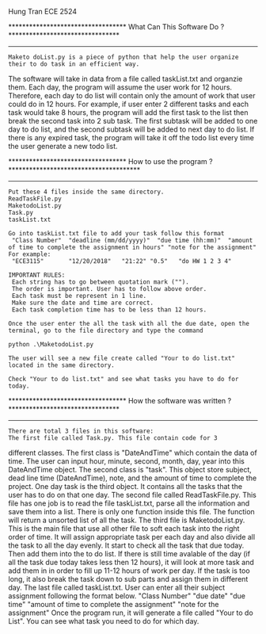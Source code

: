 Hung Tran
ECE 2524

********************************** What Can This Software Do ? ********************************
***********************************************************************************************
    Maketo doList.py is a piece of python that help the user organize their to do task in an efficient way.
The software will take in data from a file called taskList.txt and organzie them. Each day, the program
will assume the user work for 12 hours. Therefore, each day to do list will contain only the amount
of work that user could do in 12 hours. For example, if user enter 2 different tasks and each task would take 8 hours,
the program will add the first task to the list then break the second task into 2 sub task. The first subtask 
will be added to one day to do list, and the second subtask will be added to next day to do list. If there is 
any expired task, the program will take it off the todo list every time the user generate a new todo list. 

********************************** How to use the program ? **************************************
**************************************************************************************************
    Put these 4 files inside the same directory.
    ReadTaskFile.py
    MaketodoList.py
    Task.py
    taskList.txt

    Go into taskList.txt file to add your task follow this format
     "Class Number"  "deadline (mm/dd/yyyy)"  "due time (hh:mm)"  "amount of time to complete the assignment in hours" "note for the assignment"
    For example:
     "ECE3115"       "12/20/2018"	"21:22"	"0.5"   "do HW 1 2 3 4"

    IMPORTANT RULES:
     Each string has to go between quotation mark ("").
     The order is important. User has to follow above order.
     Each task must be represent in 1 line.
     Make sure the date and time are correct.
     Each task completion time has to be less than 12 hours.

    Once the user enter the all the task with all the due date, open the terminal, go to the file directory and type the command
    
    python .\MaketodoList.py

    The user will see a new file create called "Your to do list.txt" located in the same directory.

    Check "Your to do list.txt" and see what tasks you have to do for today. 


********************************** How the software was written ? ********************************
**************************************************************************************************
    There are total 3 files in this software: 
    The first file called Task.py. This file contain code for 3 
different classes. The first class is "DateAndTime" which contain the data of time. The user can input
hour, minute, second, month, day, year into this DateAndTime object. The second class is "task". This object store
subject, dead line time (DateAndTime), note, and the amount of time to complete the project. One day task is the third
object. It contains all the tasks that the user has to do on that one day.
    The second file called ReadTaskFile.py. This file has one job is to read the file taskList.txt, parse 
all the information and save them into a list. There is only one function inside this file. The function 
will return a unsorted list of all the task. 
    The third file is MaketodoList.py. This is the main file that use all other file to soft each task 
into the right order of time. It will assign appropriate task per each day and also divide all the task
to all the day evenly. It start to check all the task that due today. Then add them into the to do list. If there 
is still time avalable of the day (if all the task due today takes less then 12 hours), it will look at more task 
and add them in in order to fill up 11-12 hours of work per day. If the task is too long, it also break the task 
down to sub parts and assign them in different day.
    The last file called taskList.txt. User can enter all their subject assignment following the format below.
    "Class Number"  "due date"  "due time"  "amount of time to complete the assignment" "note for the assignment"
    Once the program run, it will generate a file called "Your to do List". You can see what task you need to do for 
which day. 



